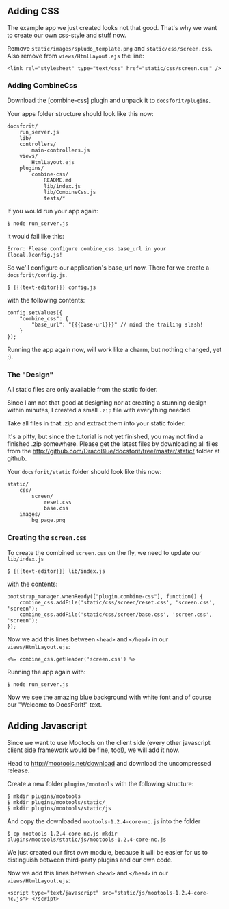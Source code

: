 ## Adding CSS

The example app we just created looks not that good. That's why we want to
create our own css-style and stuff now.

Remove `static/images/spludo_template.png` and `static/css/screen.css`. Also
remove from `views/HtmlLayout.ejs` the line:

    <link rel="stylesheet" type="text/css" href="static/css/screen.css" />

### Adding CombineCss
Download the [combine-css] plugin and unpack it to `docsforit/plugins`.

Your apps folder structure should look like this now:

    docsforit/
        run_server.js
        lib/
        controllers/
            main-controllers.js
        views/
            HtmlLayout.ejs
        plugins/
            combine-css/
                README.md
                lib/index.js
                lib/CombineCss.js
                tests/*

If you would run your app again:

    $ node run_server.js
    
it would fail like this:

    Error: Please configure combine_css.base_url in your (local.)config.js!

So we'll configure our application's base_url now. There for we create a
`docsforit/config.js`.

    $ {{{text-editor}}} config.js
    
with the following contents:

    config.setValues({
        "combine_css": {
            "base_url": "{{{base-url}}}" // mind the trailing slash!
        }
    });

Running the app again now, will work like a charm, but nothing changed, yet ;).

### The "Design"

All static files are only available from the static folder.

Since I am not that good at designing nor at creating a stunning design within
minutes, I created a small `.zip` file with everything needed.

Take all files in that .zip and extract them into your static folder.

It's a pitty, but since the tutorial is not yet finished, you may not find
a finished .zip somewhere. Please get the latest files by downloading all files
from the <http://github.com/DracoBlue/docsforit/tree/master/static/> folder
at github.

Your `docsforit/static` folder should look like this now:

    static/
        css/
            screen/
                reset.css
                base.css
        images/
            bg_page.png

### Creating the `screen.css`

To create the combined `screen.css` on the fly, we need to update our `lib/index.js`

    $ {{{text-editor}}} lib/index.js

with the contents:

    bootstrap_manager.whenReady(["plugin.combine-css"], function() {
        combine_css.addFile('static/css/screen/reset.css', 'screen.css', 'screen');
        combine_css.addFile('static/css/screen/base.css', 'screen.css', 'screen');
    });

Now we add this lines between `<head>` and `</head>` in our `views/HtmlLayout.ejs`:

    <%= combine_css.getHeader('screen.css') %>

Running the app again with:

    $ node run_server.js
        
Now we see the amazing blue background with white font and of course our
"Welcome to DocsForIt!" text.

## Adding Javascript

Since we want to use Mootools on the client side (every other javascript
client side framework would be fine, too!), we will add it now.

Head to http://mootools.net/download and download the uncompressed release.

Create a new folder `plugins/mootools` with the following structure:

    $ mkdir plugins/mootools
    $ mkdir plugins/mootools/static/
    $ mkdir plugins/mootools/static/js

And copy the downloaded `mootools-1.2.4-core-nc.js` into the folder

    $ cp mootools-1.2.4-core-nc.js mkdir plugins/mootools/static/js/mootools-1.2.4-core-nc.js

We just created our first *own* module, because it will be easier for us to
distinguish between third-party plugins and our own code.

Now we add this lines between `<head>` and `</head>` in our `views/HtmlLayout.ejs`:

    <script type="text/javascript" src="static/js/mootools-1.2.4-core-nc.js"> </script>

